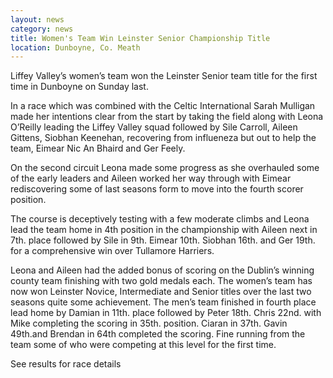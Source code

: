 ```yaml
---
layout: news
category: news
title: Women's Team Win Leinster Senior Championship Title
location: Dunboyne, Co. Meath
---
```


Liffey Valley’s women’s team won the Leinster Senior team title for the first time in Dunboyne on Sunday last.

In a race which was combined with the Celtic International Sarah Mulligan made her intentions clear from the start by taking the field along with Leona O’Reilly leading the Liffey Valley squad followed by Sile Carroll, Aileen Gittens, Siobhan Keenehan, recovering from influeneza but out to help the team, Eimear Nic An Bhaird and Ger Feely.

On the second circuit Leona made some progress as she overhauled some of the early leaders and Aileen worked her way through with Eimear rediscovering some of last seasons form to move into the fourth scorer position.

The course is deceptively testing with a few moderate climbs and Leona lead the team home in 4th position in the championship with Aileen next in 7th. place followed by Sile in 9th. Eimear 10th. Siobhan 16th. and Ger 19th. for a comprehensive win over Tullamore Harriers.

Leona and Aileen had the added bonus of scoring on the Dublin’s winning county team finishing with two gold medals each.
The women’s team has now won Leinster Novice, Intermediate and Senior titles over the last two seasons quite some achievement.
The men’s team finished in fourth place lead home by Damian in 11th. place followed by Peter 18th. Chris 22nd. with Mike completing the scoring in 35th. position.
Ciaran in 37th. Gavin 49th.and Brendan in 64th completed the scoring.
Fine running from the team some of who were competing at this level for the first time.

See results for race details
